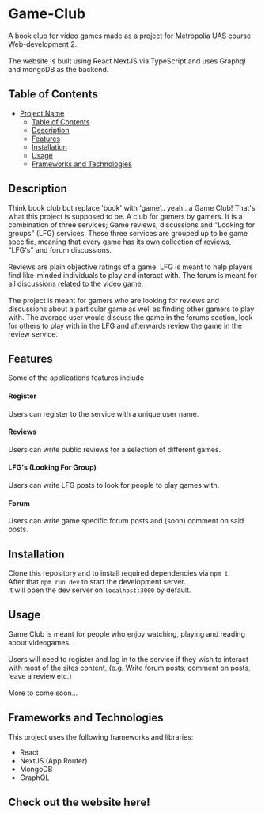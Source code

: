 # Game-Club
A book club for video games made as a project for Metropolia UAS course Web-development 2.
<br><br>
The website is built using React NextJS via TypeScript and uses Graphql and mongoDB as the backend.

## Table of Contents

- [Project Name](#project-name)
  - [Table of Contents](#table-of-contents)
  - [Description](#description)
  - [Features](#features)
  - [Installation](#installation)
  - [Usage](#usage)
  - [Frameworks and Technologies](#frameworks-and-technologies)

## Description
Think book club but replace 'book' with 'game'.. yeah.. a Game Club! That's what this project is supposed to be. A club for gamers by gamers. It is a combination of three services; Game reviews, discussions and "Looking for groups" (LFG) services. These three services are grouped up to be game specific, meaning that every game has its own collection of reviews, "LFG's" and forum discussions.
<br><br>
Reviews are plain objective ratings of a game. LFG is meant to help players find like-minded individuals to play and interact with. The forum is meant for all discussions related to the video game.
<br><br>
The project is meant for gamers who are looking for reviews and discussions about a particular game as well as finding other gamers to play with. The average user would discuss the game in the forums section, look for others to play with in the LFG and afterwards review the game in the review service.

## Features
Some of the applications features include
#### Register
Users can register to the service with a unique user name.
#### Reviews
Users can write public reviews for a selection of different games.
#### LFG's (Looking For Group)
Users can write LFG posts to look for people to play games with.
#### Forum
Users can write game specific forum posts and (soon) comment on said posts.

## Installation
Clone this repository and to install required dependencies via `npm i`.\
After that `npm run dev` to start the development server.\
It will open the dev server on `localhost:3000` by default.

## Usage
Game Club is meant for people who enjoy watching, playing and reading about videogames.
<br><br>
Users will need to register and log in to the service if they wish to interact with most of the sites content, (e.g. Write forum posts, comment on posts, leave a review etc.)
<br><br>
More to come soon...

## Frameworks and Technologies
This project uses the following frameworks and libraries:

- React
- NextJS (App Router)
- MongoDB
- GraphQL

## Check out the website here!